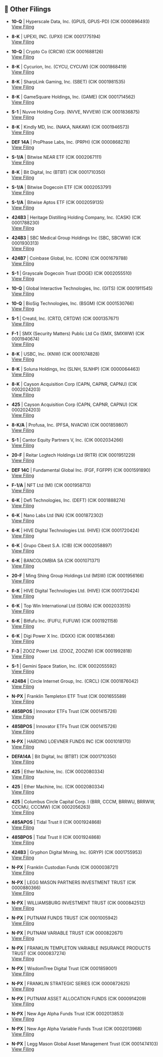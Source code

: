 ## 📁 Other Filings

- **10-Q** | Hyperscale Data, Inc.  (GPUS, GPUS-PD)  (CIK 0000896493)  
  [View Filing](https://www.sec.gov/Archives/edgar/data/896493/000121465925012364/0001214659-25-012364-index.htm)

- **8-K** | UPEXI, INC.  (UPXI)  (CIK 0001775194)  
  [View Filing](https://www.sec.gov/Archives/edgar/data/1775194/000147793225005989/0001477932-25-005989-index.htm)

- **10-Q** | Crypto Co  (CRCW)  (CIK 0001688126)  
  [View Filing](https://www.sec.gov/Archives/edgar/data/1688126/000164117225024368/0001641172-25-024368-index.htm)

- **8-K** | Cycurion, Inc.  (CYCU, CYCUW)  (CIK 0001868419)  
  [View Filing](https://www.sec.gov/Archives/edgar/data/1868419/000164117225024421/0001641172-25-024421-index.htm)

- **8-K** | SharpLink Gaming, Inc.  (SBET)  (CIK 0001981535)  
  [View Filing](https://www.sec.gov/Archives/edgar/data/1981535/000164117225024278/0001641172-25-024278-index.htm)

- **8-K** | GameSquare Holdings, Inc.  (GAME)  (CIK 0001714562)  
  [View Filing](https://www.sec.gov/Archives/edgar/data/1714562/000164117225024283/0001641172-25-024283-index.htm)

- **S-1** | Nuvve Holding Corp.  (NVVE, NVVEW)  (CIK 0001836875)  
  [View Filing](https://www.sec.gov/Archives/edgar/data/1836875/000121390025077429/0001213900-25-077429-index.htm)

- **8-K** | Kindly MD, Inc.  (NAKA, NAKAW)  (CIK 0001946573)  
  [View Filing](https://www.sec.gov/Archives/edgar/data/1946573/000121390025077579/0001213900-25-077579-index.htm)

- **DEF 14A** | ProPhase Labs, Inc.  (PRPH)  (CIK 0000868278)  
  [View Filing](https://www.sec.gov/Archives/edgar/data/868278/000164117225024375/0001641172-25-024375-index.htm)

- **S-1/A** | Bitwise NEAR ETF  (CIK 0002067111)  
  [View Filing](https://www.sec.gov/Archives/edgar/data/2067111/000121390025077280/0001213900-25-077280-index.htm)

- **8-K** | Bit Digital, Inc  (BTBT)  (CIK 0001710350)  
  [View Filing](https://www.sec.gov/Archives/edgar/data/1710350/000121390025077049/0001213900-25-077049-index.htm)

- **S-1/A** | Bitwise Dogecoin ETF  (CIK 0002053791)  
  [View Filing](https://www.sec.gov/Archives/edgar/data/2053791/000121390025077274/0001213900-25-077274-index.htm)

- **S-1/A** | Bitwise Aptos ETF  (CIK 0002059135)  
  [View Filing](https://www.sec.gov/Archives/edgar/data/2059135/000121390025077277/0001213900-25-077277-index.htm)

- **424B3** | Heritage Distilling Holding Company, Inc.  (CASK)  (CIK 0001788230)  
  [View Filing](https://www.sec.gov/Archives/edgar/data/1788230/000164117225024420/0001641172-25-024420-index.htm)

- **424B3** | SBC Medical Group Holdings Inc  (SBC, SBCWW)  (CIK 0001930313)  
  [View Filing](https://www.sec.gov/Archives/edgar/data/1930313/000164117225024265/0001641172-25-024265-index.htm)

- **424B7** | Coinbase Global, Inc.  (COIN)  (CIK 0001679788)  
  [View Filing](https://www.sec.gov/Archives/edgar/data/1679788/000167978825000181/0001679788-25-000181-index.htm)

- **S-1** | Grayscale Dogecoin Trust (DOGE)  (CIK 0002055510)  
  [View Filing](https://www.sec.gov/Archives/edgar/data/2055510/000095017025109442/0000950170-25-109442-index.htm)

- **10-Q** | Global Interactive Technologies, Inc.  (GITS)  (CIK 0001911545)  
  [View Filing](https://www.sec.gov/Archives/edgar/data/1911545/000121390025077460/0001213900-25-077460-index.htm)

- **10-Q** | BioSig Technologies, Inc.  (BSGM)  (CIK 0001530766)  
  [View Filing](https://www.sec.gov/Archives/edgar/data/1530766/000164117225024455/0001641172-25-024455-index.htm)

- **S-1** | Creatd, Inc.  (CRTD, CRTDW)  (CIK 0001357671)  
  [View Filing](https://www.sec.gov/Archives/edgar/data/1357671/000121390025076895/0001213900-25-076895-index.htm)

- **F-1** | SMX (Security Matters) Public Ltd Co  (SMX, SMXWW)  (CIK 0001940674)  
  [View Filing](https://www.sec.gov/Archives/edgar/data/1940674/000164117225024377/0001641172-25-024377-index.htm)

- **8-K** | USBC, Inc.  (KNW)  (CIK 0001074828)  
  [View Filing](https://www.sec.gov/Archives/edgar/data/1074828/000165495425009690/0001654954-25-009690-index.htm)

- **8-K** | Soluna Holdings, Inc  (SLNH, SLNHP)  (CIK 0000064463)  
  [View Filing](https://www.sec.gov/Archives/edgar/data/64463/000164117225024271/0001641172-25-024271-index.htm)

- **8-K** | Cayson Acquisition Corp  (CAPN, CAPNR, CAPNU)  (CIK 0002024203)  
  [View Filing](https://www.sec.gov/Archives/edgar/data/2024203/000164117225024370/0001641172-25-024370-index.htm)

- **425** | Cayson Acquisition Corp  (CAPN, CAPNR, CAPNU)  (CIK 0002024203)  
  [View Filing](https://www.sec.gov/Archives/edgar/data/2024203/000164117225024371/0001641172-25-024371-index.htm)

- **8-K/A** | Profusa, Inc.  (PFSA, NVACW)  (CIK 0001859807)  
  [View Filing](https://www.sec.gov/Archives/edgar/data/1859807/000121390025076867/0001213900-25-076867-index.htm)

- **S-1** | Cantor Equity Partners V, Inc.  (CIK 0002034266)  
  [View Filing](https://www.sec.gov/Archives/edgar/data/2034266/000121390025077573/0001213900-25-077573-index.htm)

- **20-F** | Reitar Logtech Holdings Ltd  (RITR)  (CIK 0001951229)  
  [View Filing](https://www.sec.gov/Archives/edgar/data/1951229/000121390025077592/0001213900-25-077592-index.htm)

- **DEF 14C** | Fundamental Global Inc.  (FGF, FGFPP)  (CIK 0001591890)  
  [View Filing](https://www.sec.gov/Archives/edgar/data/1591890/000164117225024274/0001641172-25-024274-index.htm)

- **F-1/A** | NFT Ltd  (MI)  (CIK 0001958713)  
  [View Filing](https://www.sec.gov/Archives/edgar/data/1958713/000121390025077445/0001213900-25-077445-index.htm)

- **6-K** | Defi Technologies, Inc.  (DEFT)  (CIK 0001888274)  
  [View Filing](https://www.sec.gov/Archives/edgar/data/1888274/000127956925000897/0001279569-25-000897-index.htm)

- **6-K** | Nano Labs Ltd  (NA)  (CIK 0001872302)  
  [View Filing](https://www.sec.gov/Archives/edgar/data/1872302/000121390025077422/0001213900-25-077422-index.htm)

- **6-K** | HIVE Digital Technologies Ltd.  (HIVE)  (CIK 0001720424)  
  [View Filing](https://www.sec.gov/Archives/edgar/data/1720424/000106299325014477/0001062993-25-014477-index.htm)

- **6-K** | Grupo Cibest S.A.  (CIB)  (CIK 0002058897)  
  [View Filing](https://www.sec.gov/Archives/edgar/data/2058897/000205889725000035/0002058897-25-000035-index.htm)

- **6-K** | BANCOLOMBIA SA  (CIK 0001071371)  
  [View Filing](https://www.sec.gov/Archives/edgar/data/1071371/000107137125000122/0001071371-25-000122-index.htm)

- **20-F** | Ming Shing Group Holdings Ltd  (MSW)  (CIK 0001956166)  
  [View Filing](https://www.sec.gov/Archives/edgar/data/1956166/000164117225024398/0001641172-25-024398-index.htm)

- **6-K** | HIVE Digital Technologies Ltd.  (HIVE)  (CIK 0001720424)  
  [View Filing](https://www.sec.gov/Archives/edgar/data/1720424/000106299325014528/0001062993-25-014528-index.htm)

- **6-K** | Top Win International Ltd  (SORA)  (CIK 0002033515)  
  [View Filing](https://www.sec.gov/Archives/edgar/data/2033515/000121390025077034/0001213900-25-077034-index.htm)

- **6-K** | Bitfufu Inc.  (FUFU, FUFUW)  (CIK 0001921158)  
  [View Filing](https://www.sec.gov/Archives/edgar/data/1921158/000121390025077015/0001213900-25-077015-index.htm)

- **6-K** | Digi Power X Inc.  (DGXX)  (CIK 0001854368)  
  [View Filing](https://www.sec.gov/Archives/edgar/data/1854368/000121390025077013/0001213900-25-077013-index.htm)

- **F-3** | ZOOZ Power Ltd.  (ZOOZ, ZOOZW)  (CIK 0001992818)  
  [View Filing](https://www.sec.gov/Archives/edgar/data/1992818/000164117225024387/0001641172-25-024387-index.htm)

- **S-1** | Gemini Space Station, Inc.  (CIK 0002055592)  
  [View Filing](https://www.sec.gov/Archives/edgar/data/2055592/000110465925079323/0001104659-25-079323-index.htm)

- **424B4** | Circle Internet Group, Inc.  (CRCL)  (CIK 0001876042)  
  [View Filing](https://www.sec.gov/Archives/edgar/data/1876042/000119312525181916/0001193125-25-181916-index.htm)

- **N-PX** | Franklin Templeton ETF Trust  (CIK 0001655589)  
  [View Filing](https://www.sec.gov/Archives/edgar/data/1655589/000119312525181850/0001193125-25-181850-index.htm)

- **485BPOS** | Innovator ETFs Trust  (CIK 0001415726)  
  [View Filing](https://www.sec.gov/Archives/edgar/data/1415726/000121390025077570/0001213900-25-077570-index.htm)

- **485BPOS** | Innovator ETFs Trust  (CIK 0001415726)  
  [View Filing](https://www.sec.gov/Archives/edgar/data/1415726/000121390025077563/0001213900-25-077563-index.htm)

- **N-PX** | HARDING LOEVNER FUNDS INC  (CIK 0001018170)  
  [View Filing](https://www.sec.gov/Archives/edgar/data/1018170/000143893425000868/0001438934-25-000868-index.htm)

- **DEFA14A** | Bit Digital, Inc  (BTBT)  (CIK 0001710350)  
  [View Filing](https://www.sec.gov/Archives/edgar/data/1710350/000121390025077439/0001213900-25-077439-index.htm)

- **425** | Ether Machine, Inc.  (CIK 0002080334)  
  [View Filing](https://www.sec.gov/Archives/edgar/data/2080334/000121390025077535/0001213900-25-077535-index.htm)

- **425** | Ether Machine, Inc.  (CIK 0002080334)  
  [View Filing](https://www.sec.gov/Archives/edgar/data/2080334/000121390025077575/0001213900-25-077575-index.htm)

- **425** | Columbus Circle Capital Corp. I  (BRR, CCCM, BRRWU, BRRWW, CCCMU, CCCMW)  (CIK 0002056263)  
  [View Filing](https://www.sec.gov/Archives/edgar/data/2056263/000121390025077046/0001213900-25-077046-index.htm)

- **485APOS** | Tidal Trust II  (CIK 0001924868)  
  [View Filing](https://www.sec.gov/Archives/edgar/data/1924868/000199937125011432/0001999371-25-011432-index.htm)

- **485BPOS** | Tidal Trust II  (CIK 0001924868)  
  [View Filing](https://www.sec.gov/Archives/edgar/data/1924868/000199937125011430/0001999371-25-011430-index.htm)

- **424B3** | Gryphon Digital Mining, Inc.  (GRYP)  (CIK 0001755953)  
  [View Filing](https://www.sec.gov/Archives/edgar/data/1755953/000121390025077441/0001213900-25-077441-index.htm)

- **N-PX** | Franklin Custodian Funds  (CIK 0000038721)  
  [View Filing](https://www.sec.gov/Archives/edgar/data/38721/000119312525181856/0001193125-25-181856-index.htm)

- **N-PX** | LEGG MASON PARTNERS INVESTMENT TRUST  (CIK 0000880366)  
  [View Filing](https://www.sec.gov/Archives/edgar/data/880366/000119312525181537/0001193125-25-181537-index.htm)

- **N-PX** | WILLIAMSBURG INVESTMENT TRUST  (CIK 0000842512)  
  [View Filing](https://www.sec.gov/Archives/edgar/data/842512/000158064225005184/0001580642-25-005184-index.htm)

- **N-PX** | PUTNAM FUNDS TRUST  (CIK 0001005942)  
  [View Filing](https://www.sec.gov/Archives/edgar/data/1005942/000102140825001923/0001021408-25-001923-index.htm)

- **N-PX** | PUTNAM VARIABLE TRUST  (CIK 0000822671)  
  [View Filing](https://www.sec.gov/Archives/edgar/data/822671/000102140825001944/0001021408-25-001944-index.htm)

- **N-PX** | FRANKLIN TEMPLETON VARIABLE INSURANCE PRODUCTS TRUST  (CIK 0000837274)  
  [View Filing](https://www.sec.gov/Archives/edgar/data/837274/000119312525181849/0001193125-25-181849-index.htm)

- **N-PX** | WisdomTree Digital Trust  (CIK 0001859001)  
  [View Filing](https://www.sec.gov/Archives/edgar/data/1859001/000121465925012318/0001214659-25-012318-index.htm)

- **N-PX** | FRANKLIN STRATEGIC SERIES  (CIK 0000872625)  
  [View Filing](https://www.sec.gov/Archives/edgar/data/872625/000119312525181866/0001193125-25-181866-index.htm)

- **N-PX** | PUTNAM ASSET ALLOCATION FUNDS  (CIK 0000914209)  
  [View Filing](https://www.sec.gov/Archives/edgar/data/914209/000102140825001929/0001021408-25-001929-index.htm)

- **N-PX** | New Age Alpha Funds Trust  (CIK 0002013853)  
  [View Filing](https://www.sec.gov/Archives/edgar/data/2013853/000158064225005167/0001580642-25-005167-index.htm)

- **N-PX** | New Age Alpha Variable Funds Trust  (CIK 0002013968)  
  [View Filing](https://www.sec.gov/Archives/edgar/data/2013968/000158064225005166/0001580642-25-005166-index.htm)

- **N-PX** | Legg Mason Global Asset Management Trust  (CIK 0001474103)  
  [View Filing](https://www.sec.gov/Archives/edgar/data/1474103/000119312525181536/0001193125-25-181536-index.htm)

